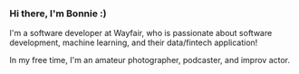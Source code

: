 ### Hi there, I'm Bonnie :)

I'm a software developer at Wayfair, who is passionate about software development, machine learning, and their data/fintech application!

In my free time, I'm an amateur photographer, podcaster, and improv actor.